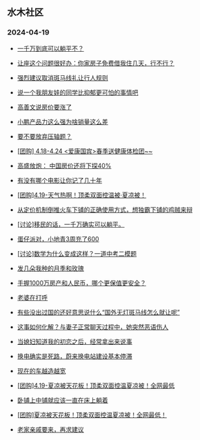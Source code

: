 ## 水木社区 
### 2024-04-19

+ [一千万到底可以躺平不？](https://www.mysmth.net/nForum/article/WorkingLife/27121)

+ [让座这个问题很好办：你家房子免费借我住几天，行不行？](https://www.mysmth.net/nForum/article/FamilyLife/1766664277)

+ [强烈建议取消斑马线礼让行人规则](https://www.mysmth.net/nForum/article/AutoWorld/1944810770)

+ [说一个我朋友娃的同学比抑郁更可怕的事情吧](https://www.mysmth.net/nForum/article/ChildEducation/2372772)

+ [高善文说房价要涨了](https://www.mysmth.net/nForum/article/OurEstate/2947831)

+ [小鹏产品力这么强为啥销量这么差](https://www.mysmth.net/nForum/article/GreenAuto/1544884)

+ [要不要放弃压轴题？](https://www.mysmth.net/nForum/article/PreUnivEdu/157574)

+ [[团购] 4.18-4.24 <爱康国宾>春季送健康体检团~~](https://www.mysmth.net/nForum/article/ADAgent_TG/1320348)

+ [高盛放炮： 中国房价还将下探40%](https://www.mysmth.net/nForum/article/Property/1617)

+ [有没有哪个电影让你记了几十年](https://www.mysmth.net/nForum/article/Movielife/6839)

+ [[团购]4.19-天气热啊！顶柔双面控温被·夏凉被！](https://www.mysmth.net/nForum/article/ADAgent_TG/1320401)

+ [从定价机制倒推火车下铺的正确使用方式，想独霸下铺的鸡贼来辩](https://www.mysmth.net/nForum/article/FamilyLife/1766666162)

+ [[讨论]移民的话，一千万确实可以躺平。](https://www.mysmth.net/nForum/article/WorkingLife/27887)

+ [蛋仔派对，小地青3周充了600](https://www.mysmth.net/nForum/article/ChildEducation/2369509)

+ [[讨论]数学为什么变成这样？一道中考二模题](https://www.mysmth.net/nForum/article/PreUnivEdu/157853)

+ [发几朵我种的月季和玫瑰](https://www.mysmth.net/nForum/article/Botany/224173)

+ [手握1000万房产和人民币，哪个更保值更安全？](https://www.mysmth.net/nForum/article/Property/1843)

+ [老婆在打呼](https://www.mysmth.net/nForum/article/FamilyLife/1766666175)

+ [有些没出过国的还好意思说什么“国外无灯斑马线怎么就让呢”](https://www.mysmth.net/nForum/article/AutoWorld/1944812113)

+ [这事如何化解？与妻子正常聊天过程中，她突然恶语伤人](https://www.mysmth.net/nForum/article/FamilyLife/1766666208)

+ [当媳妇知道我的初恋之后，经常拿出来说事](https://www.mysmth.net/nForum/article/MyFamily/257591)

+ [换电确实是死路，蔚来换电站建设基本停滞](https://www.mysmth.net/nForum/article/GreenAuto/1545728)

+ [现在的车越造越宽](https://www.mysmth.net/nForum/article/AutoWorld/1944812296)

+ [[团购]4.19-夏凉被天花板！顶柔双面控温夏凉被！全网最低](https://www.mysmth.net/nForum/article/ADAgent_TG/1320401)

+ [卧铺上中铺就应该一直在床上躺着](https://www.mysmth.net/nForum/article/FamilyLife/1766666031)

+ [[团购]夏凉被天花板！顶柔双面控温夏凉被！全网最低！](https://www.mysmth.net/nForum/article/ADAgent_TG/1320401)

+ [老家亲戚要来，再求建议](https://www.mysmth.net/nForum/article/FamilyLife/1766666461)

